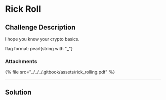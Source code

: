 # Rick Roll

## Challenge Description

I hope you know your crypto basics.

flag format: pearl{string with "\_"}

### Attachments

{% file src="../../../.gitbook/assets/rick_rolling.pdf" %}

***

## Solution

